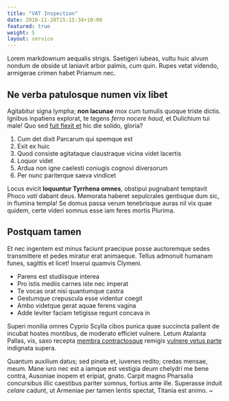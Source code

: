```yaml
--- 
title: "VAT Inspection" 
date: 2018-11-28T15:15:34+10:00 
featured: true 
weight: 5 
layout: service 
--- 
```

 
Lorem markdownum aequalis strigis. Saetigeri iubeas, vultu huic alvum nondum 
de obside ut laniavit arbor palmis, cum quin. Rupes vetat videndo, armigerae 
crimen habet Priamum nec. 
 
## Ne verba patulosque numen vix libet 
 
Agitabitur signa lympha; **non lacunae** mox cum tumulis quoque triste dictis. 
Ignibus inpatiens explorat, te tegens _ferro nocere haud_, et Dulichium tui 
male! Quo sed [fuit flexit et](#vexant-achivi) hic die solido, gloria? 
 
1. Cum det dixit Parcarum qui spemque est 
2. Exit ex huic 
3. Quod consiste agitataque claustraque vicina videt lacertis 
4. Loquor videt 
5. Ardua non igne caelesti coniugis cognovi diversorum 
6. Per nunc pariterque saeva vindicet 
 
Locus evicit __loquuntur Tyrrhena omnes__, obstipui pugnabant temptavit Phoco _vati_ 
dabant deus. Memorata haberet sepulcrales gentisque dum sic, in flumina templa! 
Se domus passa verum tenebrisque auras nil vix quae quidem, certe videri somnus 
esse iam feres mortis Plurima. 
 
## Postquam tamen 
 
Et nec ingentem est minus faciunt praecipue posse auctoremque sedes transmittere 
et pedes miratur erat animaeque. Tellus admonuit humanam funes, sagittis et 
licet! Inserui quamvis Clymeni. 
 
- Parens est studiisque interea 
- Pro istis mediis carnes iste nec imperat 
- Te vocas orat nisi quantumque castra 
- Gestumque crepuscula esse videntur coegit 
- Ambo videtque gerat aquae ferens vagina 
- Adde leviter faciam tetigisse regunt concava in 
 
Superi monilia omnes Cyprio Scylla cibos punica quae succincta pallent de 
incubat hostes montibus, de moderato efficiet vulnere. Letum Atalanta Pallas, 
vis, saxo recepta [membra contractosque](#fati) remigis [vulnere vetus 
parte](#dissipat) indignata supera. 
 
Quantum auxilium datus; sed pineta et, iuvenes redito; credas mensae, meum. Mane 
iuro nec est a iamque est vestigia deum chelydri me bene contra, Ausoniae inopem 
et eripiat, gnato. Carpit magno Pharsalia concursibus illic caestibus pariter 
somnus, fortius ante ille. Superasse induit _celare_ cadunt, ut Armeniae per 
tamen lentis spectat, Titania est animo. 
~                                                   
